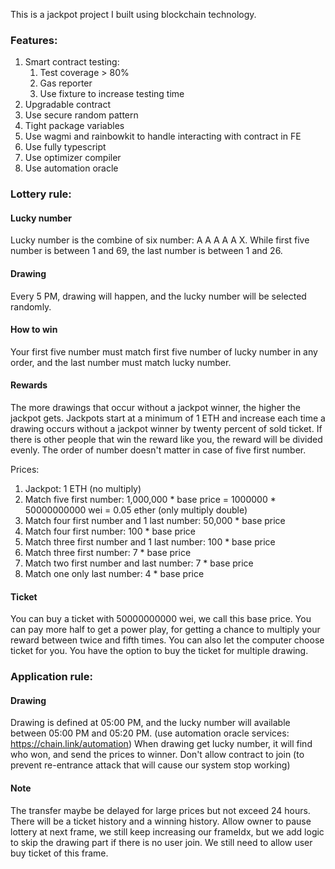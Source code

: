 This is a jackpot project I built using blockchain technology.

### Features:

1. Smart contract testing:
   1. Test coverage > 80%
   2. Gas reporter
   3. Use fixture to increase testing time
2. Upgradable contract
3. Use secure random pattern
4. Tight package variables
5. Use wagmi and rainbowkit to handle interacting with contract in FE
6. Use fully typescript
7. Use optimizer compiler
8. Use automation oracle

### Lottery rule:

#### Lucky number

Lucky number is the combine of six number: A A A A A X.
While first five number is between 1 and 69, the last number is between 1 and 26.

#### Drawing

Every 5 PM, drawing will happen, and the lucky number will be selected randomly.

#### How to win

Your first five number must match first five number of lucky number in any order, and the last number must match lucky number.

#### Rewards

The more drawings that occur without a jackpot winner, the higher the jackpot gets. Jackpots start at a minimum of 1 ETH and increase each time a drawing occurs without a jackpot winner by twenty percent of sold ticket.
If there is other people that win the reward like you, the reward will be divided evenly.
The order of number doesn't matter in case of five first number.

Prices:
1. Jackpot: 1 ETH (no multiply)
2. Match five first number: 1,000,000 * base price = 1000000 * 50000000000 wei = 0.05 ether (only multiply double)
3. Match four first number and 1 last number: 50,000 * base price
4. Match four first number: 100 * base price
5. Match three first number and 1 last number: 100 * base price
6. Match three first number: 7 * base price
7. Match two first number and last number: 7 * base price
8. Match one only last number: 4 * base price

#### Ticket

You can buy a ticket with 50000000000 wei, we call this base price. You can pay more half to get a power play, for getting a chance to multiply your reward between twice and fifth times.
You can also let the computer choose ticket for you.
You have the option to buy the ticket for multiple drawing.


### Application rule:

#### Drawing

Drawing is defined at 05:00 PM, and the lucky number will available between 05:00 PM and 05:20 PM. (use automation oracle services: https://chain.link/automation)
When drawing get lucky number, it will find who won, and send the prices to winner.
Don't allow contract to join (to prevent re-entrance attack that will cause our system stop working)

#### Note

The transfer maybe be delayed for large prices but not exceed 24 hours. 
There will be a ticket history and a winning history.
Allow owner to pause lottery at next frame, we still keep increasing our frameIdx, but we add logic to skip the drawing part if there is no user join. We still need to allow user buy ticket of this frame.
